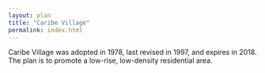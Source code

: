 ```yaml
---
layout: plan
title: "Caribe Village"
permalink: index.html
---
```


Caribe Village was adopted in 1978, last revised in 1997, and expires in 2018. The plan is to promote a low-rise, low-density residential area.  